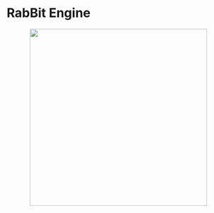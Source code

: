 # RabBit Engine
<p align="center">
<img src="https://user-images.githubusercontent.com/57482120/219851141-3206521b-68fc-4a91-8671-11de106b48ff.png" width="400" height="400">
</p>
